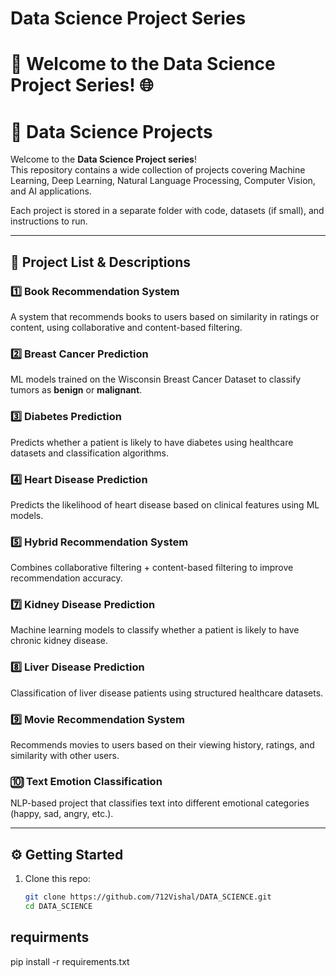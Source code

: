 # Data Science Project Series
# 🚀 Welcome to the Data Science Project Series! 🌐

# 🚀 Data Science Projects  

Welcome to the **Data Science Project series**!  
This repository contains a wide collection of projects covering Machine Learning, Deep Learning, Natural Language Processing, Computer Vision, and AI applications.  

Each project is stored in a separate folder with code, datasets (if small), and instructions to run.  

---

## 📂 Project List & Descriptions  

### 1️⃣ Book Recommendation System  
A system that recommends books to users based on similarity in ratings or content, using collaborative and content-based filtering.  

### 2️⃣ Breast Cancer Prediction  
ML models trained on the Wisconsin Breast Cancer Dataset to classify tumors as **benign** or **malignant**.  

### 3️⃣ Diabetes Prediction  
Predicts whether a patient is likely to have diabetes using healthcare datasets and classification algorithms.  

### 4️⃣ Heart Disease Prediction  
Predicts the likelihood of heart disease based on clinical features using ML models.   

### 5️⃣ Hybrid Recommendation System  
Combines collaborative filtering + content-based filtering to improve recommendation accuracy.  

### 7️⃣ Kidney Disease Prediction  
Machine learning models to classify whether a patient is likely to have chronic kidney disease.  

### 8️⃣ Liver Disease Prediction  
Classification of liver disease patients using structured healthcare datasets.  

### 9️⃣ Movie Recommendation System  
Recommends movies to users based on their viewing history, ratings, and similarity with other users.  

### 🔟 Text Emotion Classification  
NLP-based project that classifies text into different emotional categories (happy, sad, angry, etc.).  


---

## ⚙️ Getting Started  

1. Clone this repo:  
   ```bash
   git clone https://github.com/712Vishal/DATA_SCIENCE.git
   cd DATA_SCIENCE

## requirments
pip install -r requirements.txt
